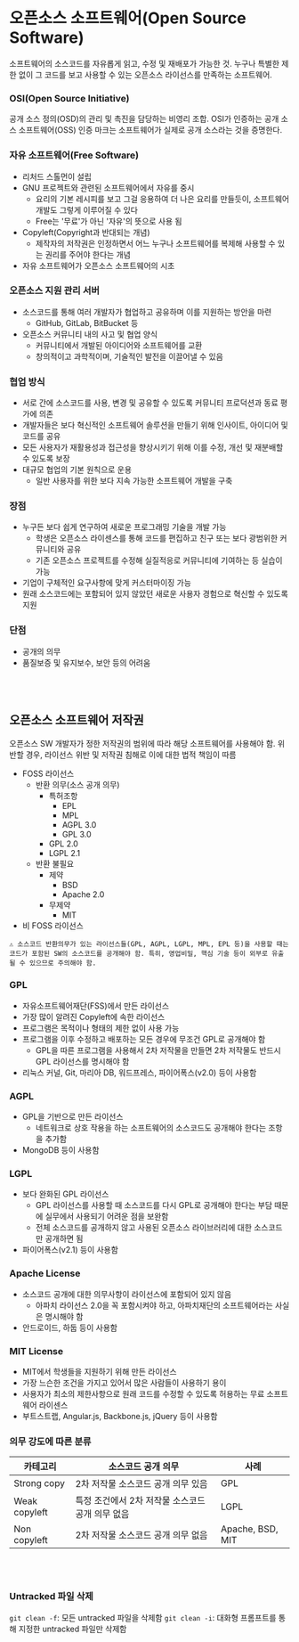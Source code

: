 # 오픈소스 소프트웨어(Open Source Software)
소프트웨어의 소스코드를 자유롭게 읽고, 수정 및 재배포가 가능한 것. 누구나 특별한 제한 없이 그 코드를 보고 사용할 수 있는 오픈소스 라이선스를 만족하는 소프트웨어.  

### OSI(Open Source Initiative)
공개 소스 정의(OSD)의 관리 및 촉진을 담당하는 비영리 조합. OSI가 인증하는 공개 소스 소프트웨어(OSS) 인증 마크는 소프트웨어가 실제로 공개 소스라는 것을 증명한다.

### 자유 소프트웨어(Free Software)
- 리처드 스톨먼이 설립
- GNU 프로젝트와 관련된 소프트웨어에서 자유를 중시
    - 요리의 기본 레시피를 보고 그걸 응용하여 더 나은 요리를 만들듯이, 소프트웨어 개발도 그렇게 이루어질 수 있다
    - Free는 '무료'가 아닌 '자유'의 뜻으로 사용 됨
- Copyleft(Copyright과 반대되는 개념)
    - 제작자의 저작권은 인정하면서 어느 누구나 소프트웨어를 복제해 사용할 수 있는 권리를 주어야 한다는 개념
- 자유 소프트웨어가 오픈소스 소프트웨어의 시초

### 오픈소스 지원 관리 서버
- 소스코드를 통해 여러 개발자가 협업하고 공유하며 이를 지원하는 방안을 마련
    - GitHub, GitLab, BitBucket 등
- 오픈소스 커뮤니티 내의 사고 및 협업 양식
    - 커뮤니티에서 개발된 아이디어와 소프트웨어를 교환
    - 창의적이고 과학적이며, 기술적인 발전을 이끌어낼 수 있음

### 협업 방식
- 서로 간에 소스코드를 사용, 변경 및 공유할 수 있도록 커뮤니티 프로덕션과 동료 평가에 의존
- 개발자들은 보다 혁신적인 소프트웨어 솔루션을 만들기 위해 인사이트, 아이디어 및 코드를 공유
- 모든 사용자가 재활용성과 접근성을 향상시키기 위해 이를 수정, 개선 및 재분배할 수 있도록 보장
- 대규모 협업의 기본 원칙으로 운용
    - 일반 사용자를 위한 보다 지속 가능한 소프트웨어 개발을 구축

### 장점
- 누구든 보다 쉽게 연구하여 새로운 프로그래밍 기술을 개발 가능
    - 학생은 오픈소스 라이센스를 통해 코드를 편집하고 친구 또는 보다 광범위한 커뮤니티와 공유
    - 기존 오픈소스 프로젝트를 수정해 실질적응로 커뮤니티에 기여하는 등 실습이 가능
- 기업이 구체적인 요구사항에 맞게 커스터마이징 가능
- 원래 소스코드에는 포함되어 있지 않았던 새로운 사용자 경험으로 혁신할 수 있도록 지원

### 단점
- 공개의 의무
- 품질보증 및 유지보수, 보안 등의 어려움  
<br>
<br>

## 오픈소스 소프트웨어 저작권
오픈소스 SW 개발자가 정한 저작권의 범위에 따라 해당 소프트웨어를 사용해야 함. 위반할 경우, 라이선스 위반 및 저작권 침해로 이에 대한 법적 책임이 따름

- FOSS 라이선스
    - 반환 의무(소스 공개 의무)
        - 특허조항
            - EPL
            - MPL
            - AGPL 3.0
            - GPL 3.0
        - GPL 2.0
        - LGPL 2.1
    - 반환 불필요
        - 제약
            - BSD
            - Apache 2.0
        - 무제약
            - MIT
- 비 FOSS 라이선스  

```
⚠️ 소스코드 반환의무가 있는 라이선스들(GPL, AGPL, LGPL, MPL, EPL 등)을 사용할 때는 코드가 포함된 SW의 소스코드를 공개해야 함. 특히, 영업비밀, 핵심 기술 등이 외부로 유출될 수 있으므로 주의해야 함.
```

### GPL
- 자유소프트웨어재단(FSS)에서 만든 라이선스
- 가장 많이 알려진 Copyleft에 속한 라이선스
- 프로그램은 목적이나 형태의 제한 없이 사용 가능
- 프로그램을 이후 수정하고 배포하는 모든 경우에 무조건 GPL로 공개해야 함
    - GPL을 따른 프로그램을 사용해서 2차 저작물을 만들면 2차 저작물도 반드시 GPL 라이선스를 명시해야 함
- 리눅스 커널, Git, 마리아 DB, 워드프레스, 파이어폭스(v2.0) 등이 사용함  

### AGPL
- GPL을 기반으로 만든 라이선스
    - 네트워크로 상호 작용을 하는 소프트웨어의 소스코드도 공개해야 한다는 조항을 추가함
- MongoDB 등이 사용함

### LGPL
- 보다 완화된 GPL 라이선스
    - GPL 라이선스를 사용할 때 소스코드를 다시 GPL로 공개해야 한다는 부담 때문에 실무에서 사용되기 어려운 점을 보완함
    - 전체 소스코드를 공개하지 않고 사용된 오픈소스 라이브러리에 대한 소스코드만 공개하면 됨
- 파이어폭스(v2.1) 등이 사용함

### Apache License
- 소스코드 공개에 대한 의무사항이 라이선스에 포함되어 있지 않음
    - 아파치 라이선스 2.0을 꼭 포함시켜야 하고, 아파치재단의 소프트웨어라는 사실은 명시해야 함
- 안드로이드, 하둡 등이 사용함

### MIT License
- MIT에서 학생들을 지원하기 위해 만든 라이선스
- 가장 느슨한 조건을 가지고 있어서 많은 사람들이 사용하기 용이
- 사용자가 최소의 제한사항으로 원래 코드를 수정할 수 있도록 허용하는 무료 소프트웨어 라이센스
- 부트스트랩, Angular.js, Backbone.js, jQuery 등이 사용함


### 의무 강도에 따른 분류
| 카테고리        | 소스코드 공개 의무                         | 사례 |
|---------------|---------------------------------------|-----|
| Strong copy   | 2차 저작물 소스코드 공개 의무 있음            | GPL |
| Weak copyleft | 특정 조건에서 2차 저작물 소스코드 공개 의무 없음 | LGPL|
| Non copyleft  | 2차 저작물 소스코드 공개 의무 없음            | Apache, BSD, MIT |

<br>
<br>

### Untracked 파일 삭제
`git clean -f`: 모든 untracked 파일을 삭제함
`git clean -i`: 대화형 프롬프트를 통해 지정한 untracked 파일만 삭제함